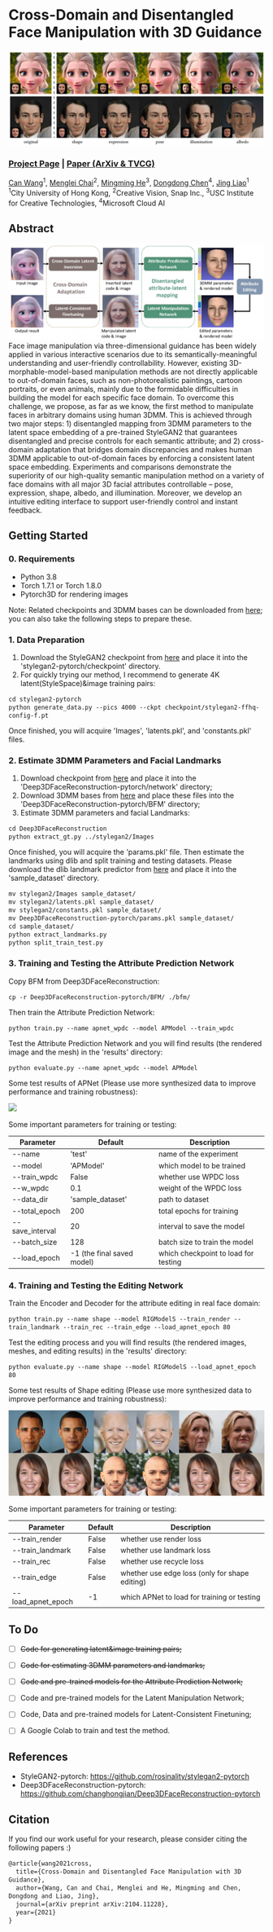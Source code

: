 # Cross-Domain and Disentangled Face Manipulation with 3D Guidance

<img src='imgs/teaser.png'/>

### [Project Page](https://cassiepython.github.io/cddfm3d/index) | [Paper (ArXiv & TVCG)](https://arxiv.org/abs/2104.11228)

[Can Wang](https://cassiepython.github.io/)<sup>1</sup>,
[Menglei Chai](https://mlchai.com/)<sup>2</sup>,
[Mingming He](http://mingminghe.com/)<sup>3</sup>,
[Dongdong Chen](http://www.dongdongchen.bid/)<sup>4</sup>,
[Jing Liao](https://liaojing.github.io/html/)<sup>1</sup> <br>
<sup>1</sup>City University of Hong Kong, <sup>2</sup>Creative Vision, Snap Inc., <sup>3</sup>USC Institute for Creative Technologies, <sup>4</sup>Microsoft Cloud AI


## Abstract
<img src='imgs/Pipeline.png'/>
Face image manipulation via three-dimensional guidance has been widely applied in various interactive scenarios due to its semantically-meaningful understanding and user-friendly controllability. However, existing 3D-morphable-model-based manipulation methods are not directly applicable to out-of-domain faces, such as non-photorealistic paintings, cartoon portraits, or even animals, mainly due to the formidable difficulties in building the model for each specific face domain. To overcome this challenge, we propose, as far as we know, the first method to manipulate faces in arbitrary domains using human 3DMM. This is achieved through two major steps: 1) disentangled mapping from 3DMM parameters to the latent space embedding of a pre-trained StyleGAN2 that guarantees disentangled and precise controls for each semantic attribute; and 2) cross-domain adaptation that bridges domain discrepancies and makes human 3DMM applicable to out-of-domain faces by enforcing a consistent latent space embedding. Experiments and comparisons demonstrate the superiority of our high-quality semantic manipulation method on a variety of face domains with all major 3D facial attributes controllable – pose, expression, shape, albedo, and illumination. Moreover, we develop an intuitive editing interface to support user-friendly control and instant feedback.


## Getting Started

### 0. Requirements ###

- Python 3.8
- Torch 1.7.1 or Torch 1.8.0
- Pytorch3D for rendering images

Note: Related checkpoints and 3DMM bases can be downloaded from [here](https://drive.google.com/drive/folders/1qNvRu8vLPD278FW7GS-I9p6-yxYhKZY9?usp=sharing); you can also take the following steps to prepare these.

### 1. Data Preparation ###

1. Download the StyleGAN2 checkpoint from [here](https://drive.google.com/drive/folders/1LuvEw3ZZus-hFe73_G0uPmX3U8tOqPEm) and place it into the 'stylegan2-pytorch/checkpoint' directory.
2. For quickly trying our method, I recommend to generate 4K latent(StyleSpace)&image training pairs:

```
cd stylegan2-pytorch
python generate_data.py --pics 4000 --ckpt checkpoint/stylegan2-ffhq-config-f.pt
```

Once finished, you will acquire 'Images', 'latents.pkl', and 'constants.pkl' files.

### 2. Estimate 3DMM Parameters and Facial Landmarks

1. Download checkpoint from [here](https://drive.google.com/drive/folders/1_m1ZDwc2pjMUIzl5T4_bi7ZmrBBiiSqm) and place it into the 'Deep3DFaceReconstruction-pytorch/network' directory; 
2. Download 3DMM bases from [here](https://drive.google.com/drive/folders/1_m1ZDwc2pjMUIzl5T4_bi7ZmrBBiiSqm) and place these files into the 'Deep3DFaceReconstruction-pytorch/BFM' directory;
3. Estimate 3DMM parameters and facial Landmarks:

```
cd Deep3DFaceReconstruction
python extract_gt.py ../stylegan2/Images
```

Once finished, you will acquire the 'params.pkl' file. Then estimate the landmarks using dlib and split training and testing datasets.
Please download the dlib landmark predictor from [here](https://drive.google.com/file/d/1wDnffHOuoXB8B33R2y7ZQCU7IfVMxIVx/view?usp=sharing) and place it into the 'sample_dataset' directory.

```
mv stylegan2/Images sample_dataset/
mv stylegan2/latents.pkl sample_dataset/
mv stylegan2/constants.pkl sample_dataset/
mv Deep3DFaceReconstruction-pytorch/params.pkl sample_dataset/
cd sample_dataset/
python extract_landmarks.py
python split_train_test.py
```

### 3. Training and Testing the Attribute Prediction Network

Copy BFM from Deep3DFaceReconstruction:

```
cp -r Deep3DFaceReconstruction-pytorch/BFM/ ./bfm/
```

Then train the Attribute Prediction Network:

```
python train.py --name apnet_wpdc --model APModel --train_wpdc
```
 
Test the Attribute Prediction Network and you will find results (the rendered image and the mesh) in the 'results' directory:

```
python evaluate.py --name apnet_wpdc --model APModel
```

Some test results of APNet (Please use more synthesized data to improve performance and training robustness):

<img src='imgs/results_APnet.png'/>

Some important parameters for training or testing: 

|  Parameter  | Default | Description  |
|  ----  | ----  | ----  |
| --name  | 'test' | name of the experiment |
| --model  | 'APModel' | which model to be trained |
| --train_wpdc | False | whether use WPDC loss |
| --w_wpdc | 0.1 | weight of the WPDC loss
| --data_dir | 'sample_dataset' | path to dataset |
| --total_epoch | 200 | total epochs for training |
| --save_interval | 20 | interval to save the model |
| --batch_size | 128 | batch size to train the model |
| --load_epoch | -1 (the final saved model) | which checkpoint to load for testing |


### 4. Training and Testing the Editing Network

Train the Encoder and Decoder for the attribute editing in real face domain:

```
python train.py --name shape --model RIGModelS --train_render --train_landmark --train_rec --train_edge --load_apnet_epoch 80
```

Test the editing process and you will find results (the rendered images, meshes, and editing results) in the 'results' directory:

```
python evaluate.py --name shape --model RIGModelS --load_apnet_epoch 80
```

Some test results of Shape editing (Please use more synthesized data to improve performance and training robustness):

<img src='imgs/shape_edits.jpg'/>

Some important parameters for training or testing:

|  Parameter  | Default | Description  |
|  ----  | ----  | ----  |
| --train_render | False | whether use render loss |
| --train_landmark | False | whether use landmark loss |
| --train_rec | False | whether use recycle loss |
| --train_edge | False | whether use edge loss (only for shape editing) |
| --load_apnet_epoch | -1 | which APNet to load for training or testing |


## To Do
- [ ] ~~Code for generating latent&image training pairs;~~
- [ ] ~~Code for estimating 3DMM parameters and landmarks;~~
- [ ] ~~Code and pre-trained models for the Attribute Prediction Network;~~
- [ ] Code and pre-trained models for the Latent Manipulation Network;
- [ ] Code, Data and pre-trained models for Latent-Consistent Finetuning;
- [ ] A Google Colab to train and test the method.


## References

- StyleGAN2-pytorch: https://github.com/rosinality/stylegan2-pytorch
- Deep3DFaceReconstruction-pytorch: https://github.com/changhongjian/Deep3DFaceReconstruction-pytorch

## Citation

If you find our work useful for your research, please consider citing the following papers :)

```
@article{wang2021cross,
  title={Cross-Domain and Disentangled Face Manipulation with 3D Guidance},
  author={Wang, Can and Chai, Menglei and He, Mingming and Chen, Dongdong and Liao, Jing},
  journal={arXiv preprint arXiv:2104.11228},
  year={2021}
}
```
